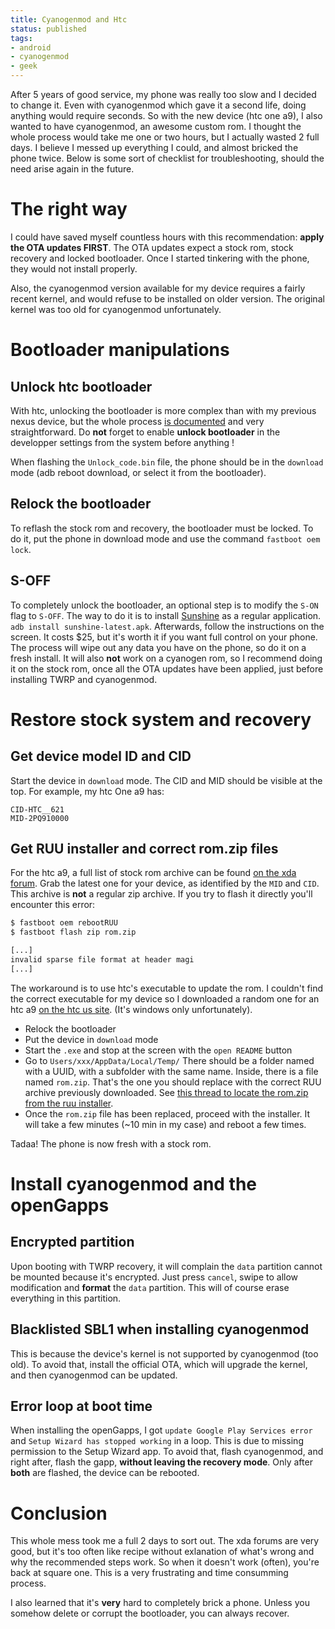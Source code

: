 ```yaml
---
title: Cyanogenmod and Htc
status: published
tags:
- android
- cyanogenmod
- geek
---
```


After 5 years of good service, my phone was really too slow and I decided to change it.  Even with cyanogenmod which gave it a second life, doing anything would require seconds.  So with the new device (htc one a9), I also wanted to have cyanogenmod, an awesome custom rom. I thought the whole process would take me one or two hours, but I actually wasted 2 full days.  I believe I messed up everything I could, and almost bricked the phone twice.  Below is some sort of checklist for troubleshooting, should the need arise again in the future.

# The right way
I could have saved myself countless hours with this recommendation: **apply the OTA updates FIRST**. The OTA updates expect a stock rom, stock recovery and locked bootloader. Once I started tinkering with the phone, they would not install properly.

Also, the cyanogenmod version available for my device requires a fairly recent kernel, and would refuse to be installed on older version. The original kernel was too old for cyanogenmod unfortunately.

# Bootloader manipulations

## Unlock htc bootloader
With htc, unlocking the bootloader is more complex than with my previous nexus device, but the whole
process [is documented](http://www.htcdev.com/bootloader/) and very straightforward. Do **not** forget to enable **unlock bootloader** in the developper settings from the system before anything !

When flashing the `Unlock_code.bin` file, the phone should be in the `download` mode (adb reboot download, or select it from the bootloader).

## Relock the bootloader
To reflash the stock rom and recovery, the bootloader must be locked. To do it, put the phone in download mode and use the command `fastboot oem lock`.

## S-OFF
To completely unlock the bootloader, an optional step is to modify the `S-ON` flag to `S-OFF`. The way to do it is to install [Sunshine](http://theroot.ninja/) as a regular application. `adb install sunshine-latest.apk`. Afterwards, follow the instructions on the screen. It costs $25, but it's worth it if you want full control on your phone. The process will wipe out any data you have on the phone, so do it on a fresh install. It will also **not** work on a cyanogen rom, so I recommend doing it on the stock rom, once all the OTA updates have been applied, just before installing TWRP and cyanogenmod.


# Restore stock system and recovery

## Get device model ID and CID
Start the device in `download` mode. The CID and MID should be visible at the top. For example, my htc One a9 has:

```
CID-HTC__621
MID-2PQ910000
```

## Get RUU installer and correct rom.zip files
For the htc a9, a full list of stock rom archive can be found [on the xda forum](http://forum.xda-developers.com/one-a9/general/wip-ruu-htc-one-a9-t3240344). Grab the latest one for your device, as identified by the `MID` and `CID`. This archive is **not** a regular zip archive. If you try to flash it directly you'll encounter this error:

```bash
$ fastboot oem rebootRUU
$ fastboot flash zip rom.zip

[...]
invalid sparse file format at header magi
[...]
```

The workaround is to use htc's executable to update the rom. I couldn't find the correct executable for my device so I downloaded a random one for an htc a9 [on the htc us site](http://www.htc.com/us/support/rom-downloads.html). (It's windows only unfortunately).

* Relock the bootloader
* Put the device in `download` mode
* Start the `.exe` and stop at the screen with the `open README` button
* Go to `Users/xxx/AppData/Local/Temp/` There should be a folder named with a UUID, with a subfolder with the same name. Inside, there is a file named `rom.zip`. That's the one you should replace with the correct RUU archive previously downloaded. See [this thread to locate the rom.zip from the ruu installer](http://forum.xda-developers.com/showthread.php?t=2534428).
* Once the `rom.zip` file has been replaced, proceed with the installer. It will take a few minutes (~10 min in my case) and reboot a few times.

Tadaa! The phone is now fresh with a stock rom.


# Install cyanogenmod and the openGapps

## Encrypted partition
Upon booting with TWRP recovery, it will complain the `data` partition cannot be mounted because it's encrypted. Just press `cancel`, swipe to allow modification and **format** the `data` partition. This will of course erase everything in this partition.

## Blacklisted SBL1 when installing cyanogenmod
This is because the device's kernel is not supported by cyanogenmod (too old). To avoid that, install the official OTA, which will upgrade the kernel, and then cyanogenmod can be updated.

## Error loop at boot time
When installing the openGapps, I got `update Google Play Services error` and `Setup Wizard has stopped working` in a loop. This is due to missing permission to the Setup Wizard app. To avoid that, flash cyanogenmod, and right after, flash the gapp, **without leaving the recovery mode**. Only after **both** are flashed, the device can be rebooted.


# Conclusion

This whole mess took me a full 2 days to sort out. The xda forums are very good, but it's too often like recipe without exlanation of what's wrong and why the recommended steps work. So when it doesn't work (often), you're back at square one. This is a very frustrating and time consumming process.

I also learned that it's **very** hard to completely brick a phone. Unless you somehow delete or corrupt the bootloader, you can always recover.
